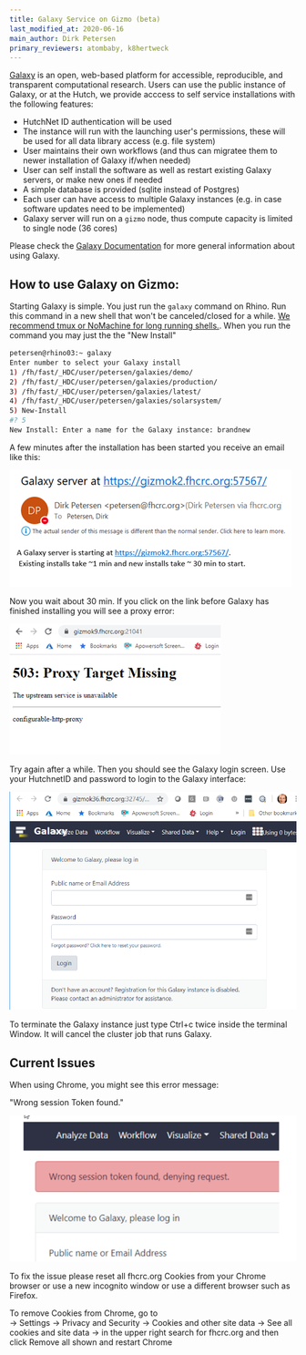 ```yaml
---
title: Galaxy Service on Gizmo (beta)
last_modified_at: 2020-06-16
main_author: Dirk Petersen
primary_reviewers: atombaby, k8hertweck
---
```


[Galaxy](https://usegalaxy.org/) is an open, web-based platform for accessible, reproducible, and transparent computational research. Users can use the public instance of Galaxy, or at the Hutch, we provide acccess to self service installations with the following features:

- HutchNet ID authentication will be used 
- The instance will run with the launching user's permissions, these will be used for all data library access (e.g. file system)
- User maintains their own workflows (and thus can migratee them to newer installation of Galaxy if/when needed)
- User can self install the software as well as restart existing Galaxy servers, or make new ones if needed
- A simple database is provided (sqlite instead of Postgres)
- Each user can have access to multiple Galaxy instances (e.g. in case software updates need to be implemented)
- Galaxy server will run on a `gizmo` node, thus compute capacity is limited to single node (36 cores)


Please check the [Galaxy Documentation](https://docs.galaxyproject.org/) for more general information about using Galaxy.  


## How to use Galaxy on Gizmo:

Starting Galaxy is simple. You just run the `galaxy` command on Rhino. Run this command in a new shell that won't be canceled/closed for a while. [We recommend tmux or NoMachine for long running shells.](/scicomputing/access_methods/). When you run the command you may just the the "New Install"

```bash
petersen@rhino03:~ galaxy
Enter number to select your Galaxy install
1) /fh/fast/_HDC/user/petersen/galaxies/demo/
2) /fh/fast/_HDC/user/petersen/galaxies/production/
3) /fh/fast/_HDC/user/petersen/galaxies/latest/
4) /fh/fast/_HDC/user/petersen/galaxies/solarsystem/
5) New-Install
#? 5
New Install: Enter a name for the Galaxy instance: brandnew
```

A few minutes after the installation has been started you receive an email like this:

![](assets/2020-06-17-01-10-04.png)

Now you wait about 30 min. If you click on the link before Galaxy has finished installing you will see a proxy error: 

![](assets/2020-06-17-01-12-09.png)


Try again after a while. Then you should see the Galaxy login screen. Use your HutchnetID and password to login to the Galaxy interface:

![](assets/2020-06-17-01-19-43.png)


To terminate the Galaxy instance just type Ctrl+c twice inside the terminal Window. It will cancel the cluster job that runs Galaxy. 


## Current Issues

When using Chrome, you might see this error message:

"Wrong session Token found." 

![Error with Chrome](assets/2020-06-17-01-03-11.png)

To fix the issue please reset all fhcrc.org Cookies from your Chrome browser or use a new incognito window or use a different browser such as Firefox.

To remove Cookies from Chrome, go to   
-> Settings -> Privacy and Security 
-> Cookies and other site data
-> See all cookies and site data 
-> in the upper right search for fhcrc.org
and then click Remove all shown and restart Chrome

